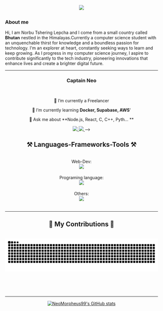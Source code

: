 
<h1 align="center">
    <img src="https://readme-typing-svg.herokuapp.com/?font=Righteous&size=35&center=true&vCenter=true&width=500&height=70&duration=4000&lines=Kuzu+zangpo+la+🙏;+I'm+Norbu+Tshering+Lepcha;" />
</h1>

### About me
Hi, I am Norbu Tshering Lepcha and I come from a small country called <strong>Bhutan</strong> nestled in the Himalayas.Currently a computer science student with an unquenchable thirst for knowledge and a boundless passion for technology. I'm an explorer at heart, constantly seeking ways to learn and keep growing. As I progress in my computer science journey, I aspire to contribute significantly to the tech industry, pioneering innovations that enhance lives and create a brighter digital future.

<hr>
<h3 align="center">Captain Neo</h3>
<br/>
<div align="center">
    
🔭 I’m currently a Freelancer 
    
 🌱 I’m currently learning **Docker, Supabase, AWS**'
 
💬 Ask me about **Node.js, React, C, C++, Pyth... **



<!--Social Links-->
 <div align="center"> 
  <a href="mailto:norbutlepcha@gmail.com">
    <img src="https://img.shields.io/badge/Gmail-333333?style=for-the-badge&logo=gmail&logoColor=red" />
  </a>
  <a href="https://linkedin.com/in/norbutsheringlepcha" target="_blank">
    <img src="https://img.shields.io/badge/LinkedIn-0077B5?style=for-the-badge&logo=linkedin&logoColor=white" target="_blank" />
  </a>
<!--   <a href="https://salesp07.github.io" target="_blank">
     <img src="https://img.shields.io/badge/Portfolio-FF5722?style=for-the-badge&logo=todoist&logoColor=white" target="_blank" /> <!-- sqlite, safari, google-chrome are other good icon options -->
  </a> -->
</div>

<h2 align="center">⚒️ Languages-Frameworks-Tools ⚒️</h2>
<br/>
<div align="center">
    Web-Dev: </br> <img src="https://skillicons.dev/icons?i=react,bootstrap,html,css,javascript,vscode,nodejs,express,flask,github,figma" /></br></br>
    Programing language: </br>
    <img src="https://skillicons.dev/icons?i=c,cpp,r,python,java,mysql" /></br></br>
    Others:</br>
    <img src="https://skillicons.dev/icons?i=andriodstudio,eclipse,bash,flutter,blender,ai,notion,ps,sketchup,autocad" /><br>
</div>

<br/>
<hr/>
<div align="center">
  <h2>🐍 My Contributions 🐍</h2>
  <br>
  <img alt="snake eating my contributions" src="https://raw.githubusercontent.com/NeoMorpheus99/NeoMorpheus99/output/github-contribution-grid-snake.svg" />
  
  <br/><br/><br/>
</div>

<hr/>
 

[![NeoMorpheus99's GitHub stats](https://github-readme-stats.vercel.app/api?username=NeoMorpheus99)](https://github.com/anuraghazra/github-readme-stats)
